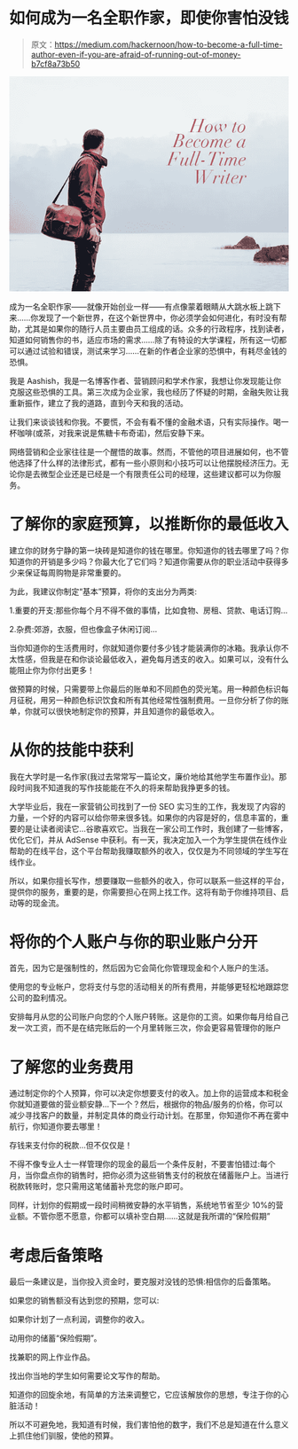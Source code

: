 # 如何成为一名全职作家，即使你害怕没钱

> 原文：<https://medium.com/hackernoon/how-to-become-a-full-time-author-even-if-you-are-afraid-of-running-out-of-money-b7cf8a73b50>

![](img/5d2046bac2a572df1269205cabef200e.png)

成为一名全职作家——就像开始创业一样——有点像蒙着眼睛从大跳水板上跳下来……你发现了一个新世界，在这个新世界中，你必须学会如何进化，有时没有帮助，尤其是如果你的随行人员主要由员工组成的话。众多的行政程序，找到读者，知道如何销售你的书，适应市场的需求……除了有特设的大学课程，所有这一切都可以通过试验和错误，测试来学习……在新的作者企业家的恐惧中，有耗尽金钱的恐惧。

我是 Aashish，我是一名博客作者、营销顾问和学术作家，我想让你发现能让你克服这些恐惧的工具。第三次成为企业家，我也经历了怀疑的时期，金融失败让我重新振作，建立了我的道路，直到今天和我的活动。

让我们来谈谈钱和你我。不要慌，不会有看不懂的金融术语，只有实际操作。喝一杯咖啡(或茶，对我来说是焦糖卡布奇诺)，然后安静下来。

网络营销和企业家往往是一个醒悟的故事。然而，不管他的项目进展如何，也不管他选择了什么样的法律形式，都有一些小原则和小技巧可以让他摆脱经济压力。无论你是去微型企业还是已经是一个有限责任公司的经理，这些建议都可以为你服务。

# 了解你的家庭预算，以推断你的最低收入

建立你的财务宁静的第一块砖是知道你的钱在哪里。你知道你的钱去哪里了吗？你知道你的开销是多少吗？你最大化了它们吗？知道你需要从你的职业活动中获得多少来保证每周购物是非常重要的。

为此，我建议你制定“基本”预算，将你的支出分为两类:

1.重要的开支:那些你每个月不得不做的事情，比如食物、房租、贷款、电话订购…

2.杂费:郊游，衣服，但也像盒子休闲订阅…

当你知道你的生活费用时，你就知道你要付多少钱才能装满你的冰箱。我承认你不太性感，但我是在和你谈论最低收入，避免每月透支的收入。如果可以，没有什么能阻止你为你付出更多！

做预算的时候，只需要带上你最后的账单和不同颜色的荧光笔。用一种颜色标识每月征税，用另一种颜色标识饮食和所有其他经常性强制费用。一旦你分析了你的账单，你就可以很快地制定你的预算，并且知道你的最低收入。

# 从你的技能中获利

我在大学时是一名作家(我过去常常写一篇论文，廉价地给其他学生布置作业)。那段时间我不知道我的写作技能能在不久的将来帮助我挣更多的钱。

大学毕业后，我在一家营销公司找到了一份 SEO 实习生的工作，我发现了内容的力量，一个好的内容可以给你带来很多钱。如果你的内容是好的，信息丰富的，重要的是让读者阅读它…谷歌喜欢它。当我在一家公司工作时，我创建了一些博客，优化它们，并从 AdSense 中获利。有一天，我决定加入一个为学生提供在线作业帮助的在线平台，这个平台帮助我赚取额外的收入，仅仅是为不同领域的学生写在线作业。

所以，如果你擅长写作，想要赚取一些额外的收入，你可以联系一些这样的平台，提供你的服务，重要的是，你需要担心在网上找工作。这将有助于你维持项目、启动等的现金流。

# 将你的个人账户与你的职业账户分开

首先，因为它是强制性的，然后因为它会简化你管理现金和个人账户的生活。

使用您的专业帐户，您将支付与您的活动相关的所有费用，并能够更轻松地跟踪您公司的盈利情况。

安排每月从您的公司账户向您的个人账户转账。这是你的工资。如果你每月给自己发一次工资，而不是在结完账后的一个月里转账三次，你会更容易管理你的账户

# 了解您的业务费用

通过制定你的个人预算，你可以决定你想要支付的收入。加上你的运营成本和税金你就知道要做的营业额安静…下一个？然后，根据你的物品/服务的价格，你可以减少寻找客户的数量，并制定具体的商业行动计划。在那里，你知道你不再在雾中航行，你知道你要去哪里！

存钱来支付你的税款…但不仅仅是！

不得不像专业人士一样管理你的现金的最后一个条件反射，不要害怕错过:每个月，当你盘点你的销售时，把你必须为这些销售支付的税放在储蓄账户上。当进行税款转账时，您只需用这笔储蓄补充您的账户即可。

同样，计划你的假期或一段时间稍微安静的水平销售，系统地节省至少 10%的营业额。不管你愿不愿意，你都可以填补空白期……这就是我所谓的“保险假期”

# 考虑后备策略

最后一条建议是，当你投入资金时，要克服对没钱的恐惧:相信你的后备策略。

如果您的销售额没有达到您的预期，您可以:

如果你计划了一点利润，调整你的收入。

动用你的储蓄“保险假期”。

找兼职的网上作业作品。

找出你当地的学生如何需要论文写作的帮助。

知道你的回旋余地，有简单的方法来调整它，它应该解放你的思想，专注于你的心脏活动！

所以不可避免地，我知道有时候，我们害怕他的数字，我们不总是知道在什么意义上抓住他们驯服，使他的预算。